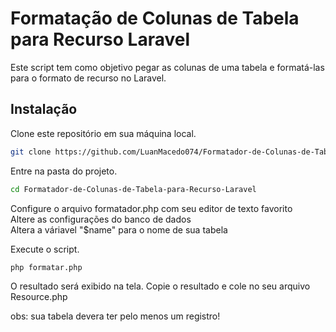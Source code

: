 <h1>Formatação de Colunas de Tabela para Recurso Laravel</h1>
Este script tem como objetivo pegar as colunas de uma tabela e formatá-las para o formato de recurso no Laravel.

<h2>Instalação</h2>
Clone este repositório em sua máquina local.

```bash
git clone https://github.com/LuanMacedo074/Formatador-de-Colunas-de-Tabela-para-Recurso-Laravel
```

Entre na pasta do projeto.

```bash
cd Formatador-de-Colunas-de-Tabela-para-Recurso-Laravel
```

Configure o arquivo formatador.php com seu editor de texto favorito <br>
Altere as configurações do banco de dados <br>
Altera a váriavel "$name" para o nome de sua tabela

Execute o script.

```bash
php formatar.php
```

O resultado será exibido na tela.
Copie o resultado e cole no seu arquivo Resource.php

obs: sua tabela devera ter pelo menos um registro!

